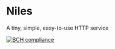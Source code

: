 # Niles

A tiny, simple, easy-to-use HTTP service

[![BCH compliance](https://bettercodehub.com/edge/badge/Dusterly/Niles?branch=develop)](https://bettercodehub.com/)
